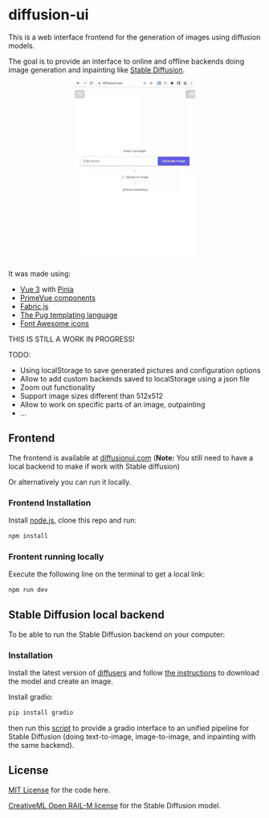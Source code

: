 # diffusion-ui

This is a web interface frontend for the generation of images using diffusion models.

The goal is to provide an interface to online and offline backends doing image generation
and inpainting like [Stable Diffusion](https://github.com/CompVis/stable-diffusion).

<p align="center">
  <img src="https://github.com/leszekhanusz/diffusion-ui/blob/main/doc/cute_bunny.gif" />
</p>

It was made using:

* [Vue 3](https://vuejs.org/) with [Pinia](https://pinia.vuejs.org/)
* [PrimeVue components](https://www.primefaces.org/primevue/)
* [Fabric.js](http://fabricjs.com/)
* [The Pug templating language](https://pugjs.org)
* [Font Awesome icons](https://fontawesome.com/)

THIS IS STILL A WORK IN PROGRESS!

TODO:

* Using localStorage to save generated pictures and configuration options
* Allow to add custom backends saved to localStorage using a json file
* Zoom out functionality
* Support image sizes different than 512x512
* Allow to work on specific parts of an image, outpainting
* ...

## Frontend

The frontend is available at [diffusionui.com](http://diffusionui.com)
(**Note:** You still need to have a local backend to make if work with Stable diffusion)

Or alternatively you can run it locally.

### Frontend Installation

Install [node.js](https://nodejs.org/en/download/), clone this repo and run:

```bash
npm install
```

### Frontent running locally

Execute the following line on the terminal to get a local link:

```bash
npm run dev
```

## Stable Diffusion local backend

To be able to run the Stable Diffusion backend on your computer:

### Installation

Install the latest version of [diffusers](https://github.com/huggingface/diffusers) and
follow [the instructions](https://github.com/huggingface/diffusers#text-to-image-generation-with-stable-diffusion)
to download the model and create an image.

Install gradio:

```bash
pip install gradio
```

then run this [script](https://github.com/leszekhanusz/diffusers/blob/feature_unified_stable_diffusion_pipeline/examples/inference/unified_gradio.py)
to provide a gradio interface to an unified pipeline for Stable Diffusion
(doing text-to-image, image-to-image, and inpainting with the same backend).

## License
[MIT License](https://github.com/leszekhanusz/diffusion-ui/blob/main/LICENSE) for the code here.

[CreativeML Open RAIL-M license](https://huggingface.co/spaces/CompVis/stable-diffusion-license)
for the Stable Diffusion model.
